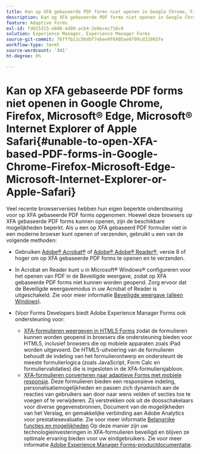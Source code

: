 ```yaml
---
title: Kan op XFA gebaseerde PDF forms niet openen in Google Chrome, Firefox, Microsoft&reg; Edge, Microsoft&reg; Internet Explorer of Apple Safari
description: Kan op XFA gebaseerde PDF forms niet openen in Google Chrome, Firefox, Microsoft&reg; Edge, Microsoft&reg; Internet Explorer of Apple Safari
feature: Adaptive Forms
exl-id: fdd15315-e0d6-4d80-acb4-2e0ecec716c4
solution: Experience Manager, Experience Manager Forms
source-git-commit: 76fffb11c56dbf7ebee9f6805ae0799cd32985fe
workflow-type: tm+mt
source-wordcount: '341'
ht-degree: 0%

---
```


# Kan op XFA gebaseerde PDF forms niet openen in Google Chrome, Firefox, Microsoft® Edge, Microsoft® Internet Explorer of Apple Safari{#unable-to-open-XFA-based-PDF-forms-in-Google-Chrome-Firefox-Microsoft-Edge-Microsoft-Internet-Explorer-or-Apple-Safari}

Veel recente browserversies hebben hun eigen beperkte ondersteuning voor op XFA gebaseerde PDF forms opgenomen. Hoewel deze browsers op XFA gebaseerde PDF forms kunnen openen, zijn de beschikbare mogelijkheden beperkt. Als u een op XFA gebaseerd PDF formulier niet in een moderne browser kunt openen of verzenden, gebruikt u een van de volgende methoden:

* Gebruiken [Adobe® Acrobat®](https://www.adobe.com/acrobat.html) of [Adobe® Adobe® Reader®](https://get.adobe.com/reader/), versie 8 of hoger om op XFA gebaseerde PDF forms te openen en te verzenden.
* In Acrobat en Reader kunt u in Microsoft® Windows® configureren voor het openen van PDF in de Beveiligde weergave, zodat op XFA gebaseerde PDF forms niet kunnen worden geopend. Zorg ervoor dat de Beveiligde weergavemodus in uw Acrobat of Reader is uitgeschakeld. Zie voor meer informatie [Beveiligde weergave (alleen Windows)](https://helpx.adobe.com/in/reader/using/protected-mode-windows.html).
* (Voor Forms Developers biedt Adobe Experience Manager Forms ook ondersteuning voor:

   * [XFA-formulieren weergeven in HTML5 Forms](https://experienceleague.adobe.com/docs/experience-manager-65/forms/html5-forms/introduction.html?#key-capabilities-of-html-forms-br) zodat de formulieren kunnen worden geopend in browsers die ondersteuning bieden voor HTML5, inclusief browsers die op mobiele apparaten zoals iPad worden uitgevoerd. De HTML5-uitvoering van de formulieren behoudt de indeling van het formulierontwerp en ondersteunt de meeste formulierlogica (zoals JavaScript, Form Calc en formuliervalidaties) die is ingesloten in de XFA-formuliersjabloon.
   * [XFA-formulieren converteren naar adaptieve Forms met mobiele responsie](https://experienceleague.adobe.com/docs/experience-manager-65/forms/adaptive-forms-basic-authoring/creating-adaptive-form.html?#create-an-adaptive-form-based-on-an-xfa-form-template). Deze formulieren bieden een responsieve indeling, personalisatiemogelijkheden en passen zich dynamisch aan de reacties van gebruikers aan door naar wens velden of secties toe te voegen of te verwijderen. Zij verstrekken ook uit de doosschakelaars voor diverse gegevensbronnen, Document van de mogelijkheden van het Verslag, en gemakkelijke verbinding aan Adobe Analytics voor prestatiesevaluatie. Zie voor meer informatie [Belangrijke functies en mogelijkheden](https://experienceleague.adobe.com/docs/experience-manager-cloud-service/content/forms/forms-overview/home.html?lang=en)
Op deze manier zijn uw technologieinvesteringen in XFA-formulieren beveiligd en blijven ze optimale ervaring bieden voor uw eindgebruikers. Zie voor meer informatie [Adobe Experience Manager Forms-productdocumentatie](https://experienceleague.adobe.com/docs/experience-manager-cloud-service/content/forms/forms-overview/home.html).

